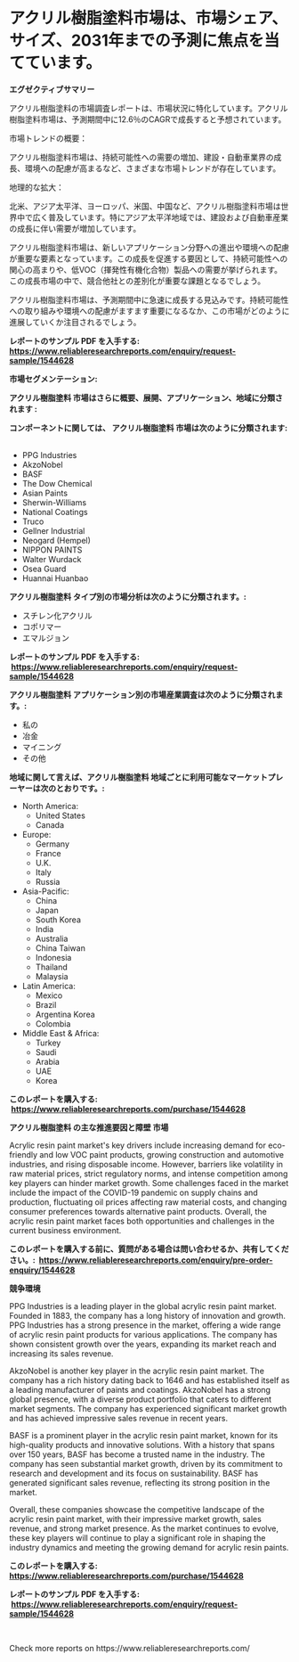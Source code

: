 <p><h1>アクリル樹脂塗料市場は、市場シェア、サイズ、2031年までの予測に焦点を当てています。</h1></p><p><strong>エグゼクティブサマリー</strong></p>
<p><p>アクリル樹脂塗料の市場調査レポートは、市場状況に特化しています。アクリル樹脂塗料市場は、予測期間中に12.6％のCAGRで成長すると予想されています。</p><p>市場トレンドの概要：</p><p>アクリル樹脂塗料市場は、持続可能性への需要の増加、建設・自動車業界の成長、環境への配慮が高まるなど、さまざまな市場トレンドが存在しています。</p><p>地理的な拡大：</p><p>北米、アジア太平洋、ヨーロッパ、米国、中国など、アクリル樹脂塗料市場は世界中で広く普及しています。特にアジア太平洋地域では、建設および自動車産業の成長に伴い需要が増加しています。</p><p>アクリル樹脂塗料市場は、新しいアプリケーション分野への進出や環境への配慮が重要な要素となっています。この成長を促進する要因として、持続可能性への関心の高まりや、低VOC（揮発性有機化合物）製品への需要が挙げられます。この成長市場の中で、競合他社との差別化が重要な課題となるでしょう。</p><p>アクリル樹脂塗料市場は、予測期間中に急速に成長する見込みです。持続可能性への取り組みや環境への配慮がますます重要になるなか、この市場がどのように進展していくか注目されるでしょう。</p></p>
<p><strong>レポートのサンプル PDF を入手する: <a href="https://www.reliableresearchreports.com/enquiry/request-sample/1544628">https://www.reliableresearchreports.com/enquiry/request-sample/1544628</a></strong></p>
<p><strong>市場セグメンテーション:</strong></p>
<p><strong> アクリル樹脂塗料 市場はさらに概要、展開、アプリケーション、地域に分類されます :</strong></p>
<p><strong>コンポーネントに関しては、 アクリル樹脂塗料 市場は次のように分類されます: &nbsp;</strong></p>
<p><ul><li>PPG Industries</li><li>AkzoNobel</li><li>BASF</li><li>The Dow Chemical</li><li>Asian Paints</li><li>Sherwin-Williams</li><li>National Coatings</li><li>Truco</li><li>Gellner Industrial</li><li>Neogard (Hempel)</li><li>NIPPON PAINTS</li><li>Walter Wurdack</li><li>Osea Guard</li><li>Huannai Huanbao</li></ul></p>
<p><strong> アクリル樹脂塗料 タイプ別の市場分析は次のように分類されます。:</strong></p>
<p><ul><li>スチレン化アクリル</li><li>コポリマー</li><li>エマルジョン</li></ul></p>
<p><strong>レポートのサンプル PDF を入手する: &nbsp;<a href="https://www.reliableresearchreports.com/enquiry/request-sample/1544628">https://www.reliableresearchreports.com/enquiry/request-sample/1544628</a></strong></p>
<p><strong> アクリル樹脂塗料 アプリケーション別の市場産業調査は次のように分類されます。:</strong></p>
<p><ul><li>私の</li><li>冶金</li><li>マイニング</li><li>その他</li></ul></p>
<p><strong>地域に関して言えば、アクリル樹脂塗料 地域ごとに利用可能なマーケットプレーヤーは次のとおりです。:</strong></p>
<p><ul>
    <li>
        North America:
        <ul>
            <li>United States</li>
            <li>Canada</li>
        </ul>
    </li>
    <li>
        Europe:
        <ul>
            <li>Germany</li>
            <li>France</li>
            <li>U.K.</li>
            <li>Italy</li>
            <li>Russia</li>
        </ul>
    </li>
    <li>
        Asia-Pacific:
        <ul>
            <li>China</li>
            <li>Japan</li>
            <li>South Korea</li>
            <li>India</li>
            <li>Australia</li>
            <li>China Taiwan</li>
            <li>Indonesia</li>
            <li>Thailand</li>
            <li>Malaysia</li>
        </ul>
    </li>
    <li>
        Latin America:
        <ul>
            <li>Mexico</li>
            <li>Brazil</li>
            <li>Argentina Korea</li>
            <li>Colombia</li>
        </ul>
    </li>
    <li>
        Middle East & Africa:
        <ul>
            <li>Turkey</li>
            <li>Saudi</li>
            <li>Arabia</li>
            <li>UAE</li>
            <li>Korea</li>
        </ul>
    </li>
    </ul></p>
<p><strong>このレポートを購入する: &nbsp;<a href="https://www.reliableresearchreports.com/purchase/1544628">https://www.reliableresearchreports.com/purchase/1544628</a></strong></p>
<p><strong>アクリル樹脂塗料 の主な推進要因と障壁 市場</strong></p>
<p><p>Acrylic resin paint market's key drivers include increasing demand for eco-friendly and low VOC paint products, growing construction and automotive industries, and rising disposable income. However, barriers like volatility in raw material prices, strict regulatory norms, and intense competition among key players can hinder market growth. Some challenges faced in the market include the impact of the COVID-19 pandemic on supply chains and production, fluctuating oil prices affecting raw material costs, and changing consumer preferences towards alternative paint products. Overall, the acrylic resin paint market faces both opportunities and challenges in the current business environment.</p></p>
<p><strong>このレポートを購入する前に、質問がある場合は問い合わせるか、共有してください。:&nbsp; <a href="https://www.reliableresearchreports.com/enquiry/pre-order-enquiry/1544628">https://www.reliableresearchreports.com/enquiry/pre-order-enquiry/1544628</a></strong></p>
<p><strong>競争環境</strong></p>
<p><p>PPG Industries is a leading player in the global acrylic resin paint market. Founded in 1883, the company has a long history of innovation and growth. PPG Industries has a strong presence in the market, offering a wide range of acrylic resin paint products for various applications. The company has shown consistent growth over the years, expanding its market reach and increasing its sales revenue.</p><p>AkzoNobel is another key player in the acrylic resin paint market. The company has a rich history dating back to 1646 and has established itself as a leading manufacturer of paints and coatings. AkzoNobel has a strong global presence, with a diverse product portfolio that caters to different market segments. The company has experienced significant market growth and has achieved impressive sales revenue in recent years.</p><p>BASF is a prominent player in the acrylic resin paint market, known for its high-quality products and innovative solutions. With a history that spans over 150 years, BASF has become a trusted name in the industry. The company has seen substantial market growth, driven by its commitment to research and development and its focus on sustainability. BASF has generated significant sales revenue, reflecting its strong position in the market.</p><p>Overall, these companies showcase the competitive landscape of the acrylic resin paint market, with their impressive market growth, sales revenue, and strong market presence. As the market continues to evolve, these key players will continue to play a significant role in shaping the industry dynamics and meeting the growing demand for acrylic resin paints.</p></p>
<p><strong>このレポートを購入する: &nbsp; <a href="https://www.reliableresearchreports.com/purchase/1544628">https://www.reliableresearchreports.com/purchase/1544628</a></strong></p>
<p><strong>レポートのサンプル PDF を入手する: &nbsp;<a href="https://www.reliableresearchreports.com/enquiry/request-sample/1544628">https://www.reliableresearchreports.com/enquiry/request-sample/1544628</a></strong><strong></strong></p>
<p>&nbsp;</p>
<p>Check more reports on https://www.reliableresearchreports.com/</p>